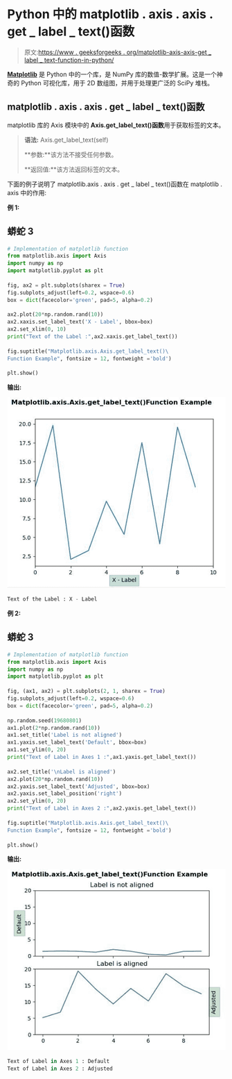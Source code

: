 # Python 中的 matplotlib . axis . axis . get _ label _ text()函数

> 原文:[https://www . geeksforgeeks . org/matplotlib-axis-axis-get _ label _ text-function-in-python/](https://www.geeksforgeeks.org/matplotlib-axis-axis-get_label_text-function-in-python/)

[**Matplotlib**](https://www.geeksforgeeks.org/python-introduction-matplotlib/) 是 Python 中的一个库，是 NumPy 库的数值-数学扩展。这是一个神奇的 Python 可视化库，用于 2D 数组图，并用于处理更广泛的 SciPy 堆栈。

## matplotlib . axis . axis . get _ label _ text()函数

matplotlib 库的 Axis 模块中的 **Axis.get_label_text()函数**用于获取标签的文本。

> **语法:** Axis.get_label_text(self)
> 
> **参数:**该方法不接受任何参数。
> 
> **返回值:**该方法返回标签的文本。

下面的例子说明了 matplotlib.axis . axis . get _ label _ text()函数在 matplotlib . axis 中的作用:

**例 1:**

## 蟒蛇 3

```py
# Implementation of matplotlib function 
from matplotlib.axis import Axis
import numpy as np
import matplotlib.pyplot as plt

fig, ax2 = plt.subplots(sharex = True)
fig.subplots_adjust(left=0.2, wspace=0.6)
box = dict(facecolor='green', pad=5, alpha=0.2)

ax2.plot(20*np.random.rand(10))
ax2.xaxis.set_label_text('X - Label', bbox=box)
ax2.set_xlim(0, 10)
print("Text of the Label :",ax2.xaxis.get_label_text())

fig.suptitle("Matplotlib.axis.Axis.get_label_text()\
Function Example", fontsize = 12, fontweight ='bold') 

plt.show()
```

**输出:**

![](img/1f00b06ec03049c679b5bcef97c37e77.png)

```py
Text of the Label : X - Label

```

**例 2:**

## 蟒蛇 3

```py
# Implementation of matplotlib function 
from matplotlib.axis import Axis
import numpy as np
import matplotlib.pyplot as plt

fig, (ax1, ax2) = plt.subplots(2, 1, sharex = True)
fig.subplots_adjust(left=0.2, wspace=0.6)
box = dict(facecolor='green', pad=5, alpha=0.2)

np.random.seed(19680801)
ax1.plot(2*np.random.rand(10))
ax1.set_title('Label is not aligned')
ax1.yaxis.set_label_text('Default', bbox=box)
ax1.set_ylim(0, 20)
print("Text of Label in Axes 1 :",ax1.yaxis.get_label_text())

ax2.set_title('\nLabel is aligned')
ax2.plot(20*np.random.rand(10))
ax2.yaxis.set_label_text('Adjusted', bbox=box)
ax2.yaxis.set_label_position('right')
ax2.set_ylim(0, 20)
print("Text of Label in Axes 2 :",ax2.yaxis.get_label_text())

fig.suptitle("Matplotlib.axis.Axis.get_label_text()\
Function Example", fontsize = 12, fontweight ='bold') 

plt.show()
```

**输出:**

![](img/86963ec0f66487299b890f10891c40b2.png)

```py
Text of Label in Axes 1 : Default
Text of Label in Axes 2 : Adjusted

```